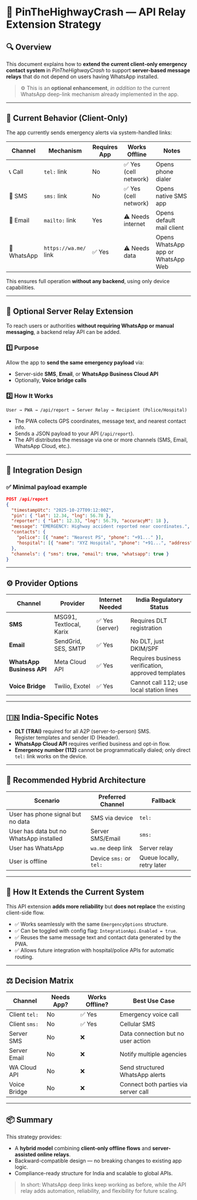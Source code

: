 # 📡 PinTheHighwayCrash — API Relay Extension Strategy

## 🔍 Overview

This document explains how to **extend the current client-only emergency contact system** in *PinTheHighwayCrash* to support **server-based message relays** that do not depend on users having WhatsApp installed.

> ⚙️ This is an **optional enhancement**, *in addition to* the current WhatsApp deep-link mechanism already implemented in the app.

---

## 💬 Current Behavior (Client-Only)

The app currently sends emergency alerts via system-handled links:

| Channel | Mechanism | Requires App | Works Offline | Notes |
|----------|------------|---------------|----------------|-------|
| 📞 Call | `tel:` link | No | ✅ Yes (cell network) | Opens phone dialer |
| 💬 SMS | `sms:` link | No | ✅ Yes (cell network) | Opens native SMS app |
| 📧 Email | `mailto:` link | Yes | ⚠️ Needs internet | Opens default mail client |
| 💬 WhatsApp | `https://wa.me/` link | ✅ Yes | ⚠️ Needs data | Opens WhatsApp app or WhatsApp Web |

This ensures full operation **without any backend**, using only device capabilities.

---

## 🚀 Optional Server Relay Extension

To reach users or authorities **without requiring WhatsApp or manual messaging**, a backend relay API can be added.

### 1️⃣ Purpose

Allow the app to **send the same emergency payload** via:
- Server-side **SMS**, **Email**, or **WhatsApp Business Cloud API**
- Optionally, **Voice bridge calls**

### 2️⃣ How It Works

```
User → PWA → /api/report → Server Relay → Recipient (Police/Hospital)
```

- The PWA collects GPS coordinates, message text, and nearest contact info.  
- Sends a JSON payload to your API (`/api/report`).
- The API distributes the message via one or more channels (SMS, Email, WhatsApp Cloud, etc.).

---

## 📡 Integration Design

### ✅ Minimal payload example

```json
POST /api/report
{
  "timestampUtc": "2025-10-27T09:12:00Z",
  "pin": { "lat": 12.34, "lng": 56.78 },
  "reporter": { "lat": 12.33, "lng": 56.79, "accuracyM": 18 },
  "message": "EMERGENCY: Highway accident reported near coordinates.",
  "contacts": {
    "police": [{ "name": "Nearest PS", "phone": "+91..." }],
    "hospital": [{ "name": "XYZ Hospital", "phone": "+91...", "address": "..." }]
  },
  "channels": { "sms": true, "email": true, "whatsapp": true }
}
```

---

## ⚙️ Provider Options

| Channel | Provider | Internet Needed | India Regulatory Status |
|----------|-----------|------------------|--------------------------|
| **SMS** | MSG91, Textlocal, Karix | ✅ Yes (server) | Requires DLT registration |
| **Email** | SendGrid, SES, SMTP | ✅ Yes | No DLT, just DKIM/SPF |
| **WhatsApp Business API** | Meta Cloud API | ✅ Yes | Requires business verification, approved templates |
| **Voice Bridge** | Twilio, Exotel | ✅ Yes | Cannot call 112; use local station lines |

---

## 🇮🇳 India-Specific Notes

- **DLT (TRAI)** required for all A2P (server-to-person) SMS.  
  Register templates and sender ID (Header).  
- **WhatsApp Cloud API** requires verified business and opt-in flow.  
- **Emergency number (112)** cannot be programmatically dialed; only direct `tel:` link works on the device.

---

## 🧭 Recommended Hybrid Architecture

| Scenario | Preferred Channel | Fallback |
|-----------|------------------|-----------|
| User has phone signal but no data | SMS via device | `tel:` |
| User has data but no WhatsApp installed | Server SMS/Email | `sms:` |
| User has WhatsApp | `wa.me` deep link | Server relay |
| User is offline | Device `sms:` or `tel:` | Queue locally, retry later |

---

## 🧩 How It Extends the Current System

This API extension **adds more reliability** but **does not replace** the existing client-side flow.

- ✅ Works seamlessly with the same `EmergencyOptions` structure.  
- ✅ Can be toggled with config flag: `IntegrationApi.Enabled = true`.  
- ✅ Reuses the same message text and contact data generated by the PWA.  
- ✅ Allows future integration with hospital/police APIs for automatic routing.

---

## ⚖️ Decision Matrix

| Channel | Needs App? | Works Offline? | Best Use Case |
|----------|-------------|----------------|----------------|
| Client `tel:` | No | ✅ Yes | Emergency voice call |
| Client `sms:` | No | ✅ Yes | Cellular SMS |
| Server SMS | No | ❌ | Data connection but no user action |
| Server Email | No | ❌ | Notify multiple agencies |
| WA Cloud API | No | ❌ | Send structured WhatsApp alerts |
| Voice Bridge | No | ❌ | Connect both parties via server call |

---

## 📦 Summary

This strategy provides:
- A **hybrid model** combining **client-only offline flows** and **server-assisted online relays**.
- Backward-compatible design — no breaking changes to existing app logic.
- Compliance-ready structure for India and scalable to global APIs.

> In short: WhatsApp deep links keep working as before, while the API relay adds automation, reliability, and flexibility for future scaling.
